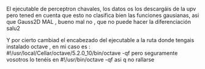 El ejecutable de perceptron chavales, los datos os los descargáis de la upv pero tened en cuenta que esto no clasifica bien 
las funciones gausianas, asi que Gauss2D MAL , bueno mal no , que no puede hacer la diferenciación salu2


Y por cierto cambiad el encabezado del ejecutable a la ruta donde tengais instalado octave , en mi caso es : #!/usr/local/Cellar/octave/5.2.0_10/bin/octave -qf
pero seguramente vosotros lo tenéis en #!/usr/bin/octave -qf asi q no rallarse 
